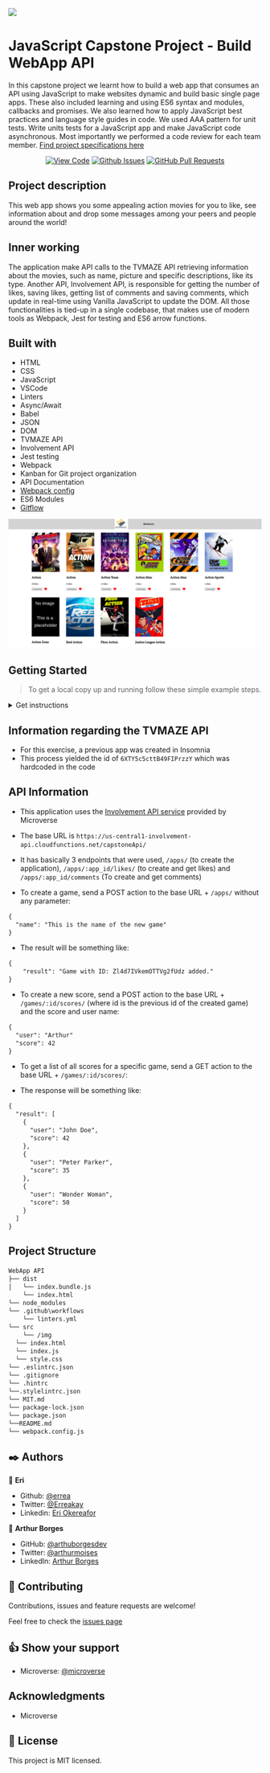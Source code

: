 ![](https://img.shields.io/badge/Microverse-blueviolet)

# JavaScript Capstone Project - Build WebApp API

In this capstone project we learnt how to build a web app that consumes an API using JavaScript to make websites dynamic and build basic single page apps. These also included learning and using ES6 syntax and modules, callbacks and promises. We also learned how to apply JavaScript best practices and language style guides in code. We used AAA pattern for unit tests.
Write units tests for a JavaScript app and make JavaScript code asynchronous.
Most importantly we performed a code review for each team member. [Find project specifications here](https://github.com/microverseinc/curriculum-javascript/blob/main/group-capstone/js_capstone.md)
      

<div align="center">

[![View Code](https://img.shields.io/badge/View%20-Code-green)](https://github.com/errea/api-based-webapp)
[![Github Issues](https://img.shields.io/badge/GitHub-Issues-orange)](https://github.com/errea/api-based-webapp/issues)
[![GitHub Pull Requests](https://img.shields.io/badge/GitHub-Pull%20Requests-blue)](https://github.com/errea/api-based-webapp/pulls)

</div>

## Project description

This web app shows you some appealing action movies for you to like, see information about and drop some messages among your peers and people around the world! 

## Inner working

The application make API calls to the TVMAZE API retrieving information about the movies, such as name, picture and specific descriptions, like its type. Another API, Involvement API, is responsible for getting the number of likes, saving likes, getting list of comments and saving comments, which update in real-time using Vanilla JavaScript to update the DOM. All those functionalities is tied-up in a single codebase, that makes use of modern tools as Webpack, Jest for testing and ES6 arrow functions.

## Built with

- HTML
- CSS
- JavaScript
- VSCode
- Linters
- Async/Await
- Babel
- JSON
- DOM
- TVMAZE API
- Involvement API
- Jest testing
- Webpack
- Kanban for Git project organization 
- API Documentation
- [Webpack config](hhttps://webpack.js.org/guides/getting-started/)
- ES6 Modules 
- [Gitflow](https://github.com/microverseinc/curriculum-transversal-skills/blob/main/git-github/articles/gitflow.md)

![screenshot](./screenshot.png)


## Getting Started <a name = "gs"></a>
> To get a local copy up and running follow these simple example steps.

<details>
  <summary>Get instructions</summary>

```
$ cd <folder>
```

~~~bash
$ git clone https://github.com/errea/api-based-webapp.git
$ cd api-based-webapp
~~~

Run `npm install` to install the node modules and webpacker.

Run `npm run build` to build the bundler and build the webpack.

Run `npm run start` on a Terminal to start the server and look at the result in `http://localhost:8080/` in your browser.

</details>


## Information regarding the TVMAZE API

- For this exercise, a previous app was created in Insomnia
- This process yielded the id of `6XTY5c5cttB49FIPrzzY` which was hardcoded in the code

## API Information

- This application uses the [Involvement API service](https://www.notion.so/Involvement-API-869e60b5ad104603aa6db59e08150270) provided by Microverse

- The base URL is `https://us-central1-involvement-api.cloudfunctions.net/capstoneApi/`

- It has basically 3 endpoints that were used, `/apps/` (to create the application), `/apps/:app_id/likes/` (to create and get likes) and `/apps/:app_id/comments` (To create and get comments)

- To create a game, send a POST action to the base URL + `/apps/` without any parameter:

```
{
  "name": "This is the name of the new game" 
}
```

- The result will be something like: 
``` 
{
	"result": "Game with ID: Zl4d7IVkemOTTVg2fUdz added."
}
``` 

- To create a new score, send a POST action to the base URL + `/games/:id/scores/` (where id is the previous id of the created game) and the score and user name:

```
{
  "user": "Arthur"
  "score": 42 
}
```

- To get a list of all scores for a specific game, send a GET action to the base URL + `/games/:id/scores/`:

- The response will be something like:

```
{
  "result": [
    {
      "user": "John Doe",
      "score": 42
    },
    {
      "user": "Peter Parker",
      "score": 35
    },
    {
      "user": "Wonder Woman",
      "score": 50
    }
  ]
}
``` 

## Project Structure

    WebApp API
    ├── dist
    │   └── index.bundle.js
        └── index.html
    └── node_modules
    └── .github\workflows
        └── linters.yml
    └── src
        └── /img
      └── index.html
      └── index.js   
      └── style.css
    └── .eslintrc.json
    └── .gitignore
    └── .hintrc
    └──.stylelintrc.json
    └── MIT.md
    └── package-lock.json
    └── package.json
    └──README.md
    └── webpack.config.js

## ✒️  Authors <a name = "author"></a>

👤 **Eri**

- Github: [@errea](https://github.com/errea)
- Twitter: [@Erreakay](https://github.com/errea)
- Linkedin: [Eri Okereafor](https://www.linkedin.com/in/eri-ngozi-okereafor/)

👤 **Arthur Borges**

- GitHub: [@arthuborgesdev](https://github.com/arthurborgesdev)
- Twitter: [@arthurmoises](https://twitter.com/arthurmoises)
- LinkedIn: [Arthur Borges](https://linkedin.com/in/arthurmoises)

  
## 🤝 Contributing

Contributions, issues and feature requests are welcome!

Feel free to check the [issues page](https://github.com/errea/api-based-webapp/issues)
## 👍 Show your support

- Microverse: [@microverse](https://www.microverse.org/)

## Acknowledgments

- Microverse

## 📝 License

This project is MIT licensed.


